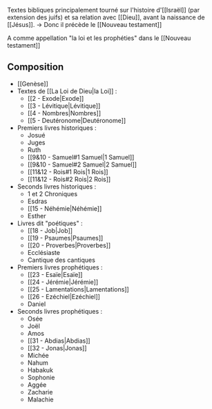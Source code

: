 Textes bibliques principalement tourné sur l'histoire d'[[Israël]] (par extension des juifs) et sa relation avec [[Dieu]], avant la naissance de [[Jésus]].
-> Donc il précède le [[Nouveau testament]]

A comme appellation "la loi et les prophéties" dans le [[Nouveau testament]]
## Composition
- [[Genèse]]
- Textes de [[La Loi de Dieu|la Loi]] :
	- [[2 - Exode|Exode]]
	- [[3 - Lévitique|Lévitique]]
	- [[4 - Nombres|Nombres]]
	- [[5 - Deutéronome|Deutéronome]]
- Premiers livres historiques :
	- Josué
	- Juges
	- Ruth
	- [[9&10 - Samuel#1 Samuel|1 Samuel]]
	- [[9&10 - Samuel#2 Samuel|2 Samuel]]
	- [[11&12 - Rois#1 Rois|1 Rois]]
	- [[11&12 - Rois#2 Rois|2 Rois]]
- Seconds livres historiques :
	- 1 et 2 Chroniques
	- Esdras
	- [[15 - Néhémie|Néhémie]]
	- Esther
- Livres dit "poétiques" :
	- [[18 - Job|Job]]
	- [[19 - Psaumes|Psaumes]]
	- [[20 - Proverbes|Proverbes]]
	- Ecclésiaste
	- Cantique des cantiques
- Premiers livres prophétiques :
	- [[23 - Esaïe|Esaïe]]
	- [[24 - Jérémie|Jérémie]]
	- [[25 - Lamentations|Lamentations]]
	- [[26 - Ezéchiel|Ezéchiel]]
	- Daniel
- Seconds livres prophétiques :
	- Osée
	- Joël
	- Amos
	- [[31 - Abdias|Abdias]]
	- [[32 - Jonas|Jonas]]
	- Michée
	- Nahum
	- Habakuk
	- Sophonie
	- Aggée
	- Zacharie
	- Malachie